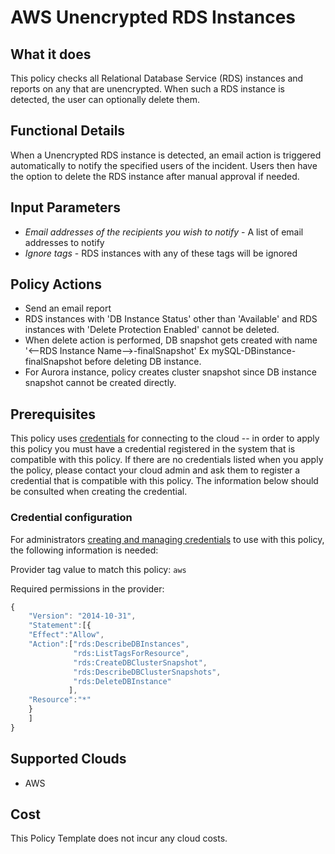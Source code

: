 # AWS Unencrypted RDS Instances

## What it does

This policy checks all Relational Database Service (RDS) instances and reports on any that are unencrypted. When such a RDS instance is detected, the user can optionally delete them.

## Functional Details

When a Unencrypted RDS instance is detected, an email action is triggered automatically to notify the specified users of the incident. Users then have the option to delete the RDS instance after manual approval if needed.

## Input Parameters

- *Email addresses of the recipients you wish to notify* - A list of email addresses to notify
- *Ignore tags* - RDS instances with any of these tags will be ignored

## Policy Actions

- Send an email report
- RDS instances with 'DB Instance Status' other than 'Available' and RDS instances with 'Delete Protection Enabled' cannot be deleted.
- When delete action is performed, DB snapshot gets created with name '<--RDS Instance Name-->-finalSnapshot' Ex mySQL-DBinstance-finalSnapshot before deleting DB instance.
- For Aurora instance, policy creates cluster snapshot since DB instance snapshot cannot be created directly.

## Prerequisites

This policy uses [credentials](https://docs.rightscale.com/policies/users/guides/credential_management.html) for connecting to the cloud -- in order to apply this policy you must have a credential registered in the system that is compatible with this policy. If there are no credentials listed when you apply the policy, please contact your cloud admin and ask them to register a credential that is compatible with this policy. The information below should be consulted when creating the credential.

### Credential configuration

For administrators [creating and managing credentials](https://docs.rightscale.com/policies/users/guides/credential_management.html) to use with this policy, the following information is needed:

Provider tag value to match this policy: `aws`

Required permissions in the provider:

```javascript
{
    "Version": "2014-10-31",
    "Statement":[{
    "Effect":"Allow",
    "Action":["rds:DescribeDBInstances",
              "rds:ListTagsForResource",
              "rds:CreateDBClusterSnapshot",
              "rds:DescribeDBClusterSnapshots",
              "rds:DeleteDBInstance"
             ],
    "Resource":"*"
    }
    ]
}
```

## Supported Clouds

- AWS

## Cost

This Policy Template does not incur any cloud costs.

